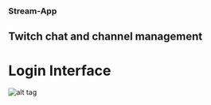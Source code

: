 ### Stream-App
## Twitch chat and channel management


# Login Interface

![alt tag](http://i.imgur.com/KqFEVAu.jpg)
